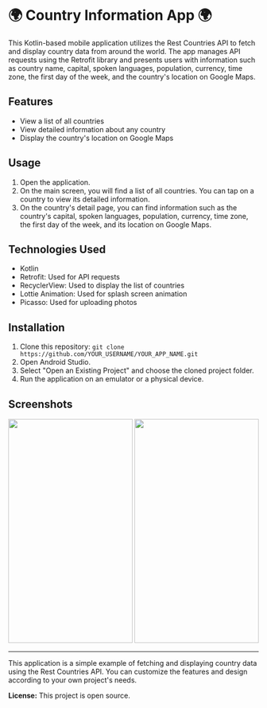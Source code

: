 # 🌍 Country Information App 🌍

This Kotlin-based mobile application utilizes the Rest Countries API to fetch and display country data from around the world. The app manages API requests using the Retrofit library and presents users with information such as country name, capital, spoken languages, population, currency, time zone, the first day of the week, and the country's location on Google Maps.

## Features

- View a list of all countries
- View detailed information about any country
- Display the country's location on Google Maps

## Usage

1. Open the application.
2. On the main screen, you will find a list of all countries. You can tap on a country to view its detailed information.
3. On the country's detail page, you can find information such as the country's capital, spoken languages, population, currency, time zone, the first day of the week, and its location on Google Maps.

## Technologies Used

- Kotlin
- Retrofit: Used for API requests
- RecyclerView: Used to display the list of countries
- Lottie Animation: Used for splash screen animation
- Picasso: Used for uploading photos

## Installation

1. Clone this repository: `git clone https://github.com/YOUR_USERNAME/YOUR_APP_NAME.git`
2. Open Android Studio.
3. Select "Open an Existing Project" and choose the cloned project folder.
4. Run the application on an emulator or a physical device.

## Screenshots
<p align="left">
<img src="https://swanky.website/PicturesAndGifs/country1.png" width="250" height="450"/>
<img src="https://swanky.website/PicturesAndGifs/country2.png" width="250" height="450"/> 
</p>

---

This application is a simple example of fetching and displaying country data using the Rest Countries API. You can customize the features and design according to your own project's needs.

**License:** This project is open source.
